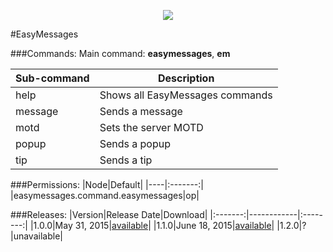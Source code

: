 <p align="center">
  <img src="https://raw.githubusercontent.com/Gamecrafter/PocketMine-Plugins/master/EasyMessages/images/icon.png?raw=true"/>
</p>
#EasyMessages

###Commands:
Main command: **easymessages**, **em**

|Sub-command|Description|
|-----------|-----------|
|help|Shows all EasyMessages commands|
|message|Sends a message|
|motd|Sets the server MOTD|
|popup|Sends a popup|
|tip|Sends a tip|

###Permissions:
|Node|Default|
|----|:-------:|
|easymessages.command.easymessages|op|

###Releases:
|Version|Release Date|Download|
|:-------:|------------|:--------:|
|1.0.0|May 31, 2015|[available](http://forums.pocketmine.net/plugins/easymessages.1208/download?version=2281)|
|1.1.0|June 18, 2015|[available](http://forums.pocketmine.net/plugins/easymessages.1208/download?version=2357)|
|1.2.0|?|unavailable|
